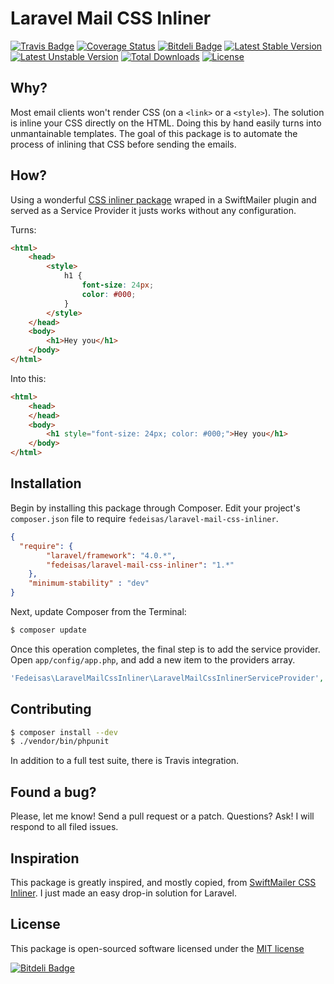 Laravel Mail CSS Inliner
========================

[![Travis Badge](https://secure.travis-ci.org/fedeisas/laravel-mail-css-inliner.png)](http://travis-ci.org/fedeisas/laravel-mail-css-inliner)
[![Coverage Status](https://coveralls.io/repos/fedeisas/laravel-mail-css-inliner/badge.png)](https://coveralls.io/r/fedeisas/laravel-mail-css-inliner)
[![Bitdeli Badge](https://d2weczhvl823v0.cloudfront.net/fedeisas/laravel-mail-css-inliner/trend.png)](https://bitdeli.com/free "Bitdeli Badge")
[![Latest Stable Version](https://poser.pugx.org/fedeisas/laravel-mail-css-inliner/v/stable.png)](https://packagist.org/packages/fedeisas/laravel-mail-css-inliner)
[![Latest Unstable Version](https://poser.pugx.org/fedeisas/laravel-mail-css-inliner/v/unstable.png)](https://packagist.org/packages/fedeisas/laravel-mail-css-inliner)
[![Total Downloads](https://poser.pugx.org/fedeisas/laravel-mail-css-inliner/downloads.png)](https://packagist.org/packages/fedeisas/laravel-mail-css-inliner)
[![License](https://poser.pugx.org/fedeisas/laravel-mail-css-inliner/license.png)](https://packagist.org/packages/fedeisas/laravel-mail-css-inliner)

## Why?
Most email clients won't render CSS (on a `<link>` or a `<style>`). The solution is inline your CSS directly on the HTML. Doing this by hand easily turns into unmantainable templates.
The goal of this package is to automate the process of inlining that CSS before sending the emails.

## How?
Using a wonderful [CSS inliner package](https://github.com/tijsverkoyen/CssToInlineStyles) wraped in a SwiftMailer plugin and served as a Service Provider it justs works without any configuration.

Turns:
```html
<html>
    <head>
        <style>
            h1 {
                font-size: 24px;
                color: #000;
            }
        </style>
    </head>
    <body>
        <h1>Hey you</h1>
    </body>
</html>
```

Into this:
```html
<html>
    <head>
    </head>
    <body>
        <h1 style="font-size: 24px; color: #000;">Hey you</h1>
    </body>
</html>
```

## Installation
Begin by installing this package through Composer. Edit your project's `composer.json` file to require `fedeisas/laravel-mail-css-inliner`.

```json
{
  "require": {
        "laravel/framework": "4.0.*",
        "fedeisas/laravel-mail-css-inliner": "1.*"
    },
    "minimum-stability" : "dev"
}
```

Next, update Composer from the Terminal:
```bash
$ composer update
```

Once this operation completes, the final step is to add the service provider. Open `app/config/app.php`, and add a new item to the providers array.
```php
'Fedeisas\LaravelMailCssInliner\LaravelMailCssInlinerServiceProvider',
```

## Contributing
```bash
$ composer install --dev
$ ./vendor/bin/phpunit
```
In addition to a full test suite, there is Travis integration.

## Found a bug?
Please, let me know! Send a pull request or a patch. Questions? Ask! I will respond to all filed issues.

## Inspiration
This package is greatly inspired, and mostly copied, from [SwiftMailer CSS Inliner](https://github.com/https://github.com/OpenBuildings/swiftmailer-css-inliner). I just made an easy drop-in solution for Laravel.

## License
This package is open-sourced software licensed under the [MIT license](http://opensource.org/licenses/MIT)


[![Bitdeli Badge](https://d2weczhvl823v0.cloudfront.net/fedeisas/laravel-mail-css-inliner/trend.png)](https://bitdeli.com/free "Bitdeli Badge")

